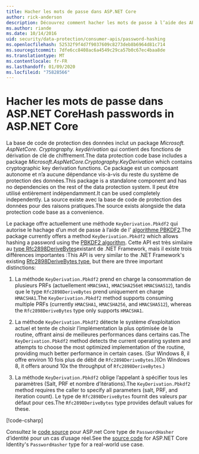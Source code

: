```yaml
---
title: Hacher les mots de passe dans ASP.NET Core
author: rick-anderson
description: Découvrez comment hacher les mots de passe à l’aide des API de protection des données ASP.NET Core.
ms.author: riande
ms.date: 10/14/2016
uid: security/data-protection/consumer-apis/password-hashing
ms.openlocfilehash: 52532f9f4d7f9037609c8273deb8b6964d81c714
ms.sourcegitcommit: 7dfe6cc8408ac6a4549c29ca57b0c67ec4baa8de
ms.translationtype: MT
ms.contentlocale: fr-FR
ms.lasthandoff: 01/09/2020
ms.locfileid: "75828566"
---
```

# <a name="hash-passwords-in-aspnet-core"></a><span data-ttu-id="77ddf-103">Hacher les mots de passe dans ASP.NET Core</span><span class="sxs-lookup"><span data-stu-id="77ddf-103">Hash passwords in ASP.NET Core</span></span>

<span data-ttu-id="77ddf-104">La base de code de protection des données inclut un package *Microsoft. AspNetCore. Cryptography. keydérivation* qui contient des fonctions de dérivation de clé de chiffrement.</span><span class="sxs-lookup"><span data-stu-id="77ddf-104">The data protection code base includes a package *Microsoft.AspNetCore.Cryptography.KeyDerivation* which contains cryptographic key derivation functions.</span></span> <span data-ttu-id="77ddf-105">Ce package est un composant autonome et n’a aucune dépendance vis-à-vis du reste du système de protection des données.</span><span class="sxs-lookup"><span data-stu-id="77ddf-105">This package is a standalone component and has no dependencies on the rest of the data protection system.</span></span> <span data-ttu-id="77ddf-106">Il peut être utilisé entièrement indépendamment.</span><span class="sxs-lookup"><span data-stu-id="77ddf-106">It can be used completely independently.</span></span> <span data-ttu-id="77ddf-107">La source existe avec la base de code de protection des données pour des raisons pratiques.</span><span class="sxs-lookup"><span data-stu-id="77ddf-107">The source exists alongside the data protection code base as a convenience.</span></span>

<span data-ttu-id="77ddf-108">Le package offre actuellement une méthode `KeyDerivation.Pbkdf2` qui autorise le hachage d’un mot de passe à l’aide de l' [algorithme PBKDF2](https://tools.ietf.org/html/rfc2898#section-5.2).</span><span class="sxs-lookup"><span data-stu-id="77ddf-108">The package currently offers a method `KeyDerivation.Pbkdf2` which allows hashing a password using the [PBKDF2 algorithm](https://tools.ietf.org/html/rfc2898#section-5.2).</span></span> <span data-ttu-id="77ddf-109">Cette API est très similaire au [type Rfc2898DeriveBytes](/dotnet/api/system.security.cryptography.rfc2898derivebytes)existant de .NET Framework, mais il existe trois différences importantes :</span><span class="sxs-lookup"><span data-stu-id="77ddf-109">This API is very similar to the .NET Framework's existing [Rfc2898DeriveBytes type](/dotnet/api/system.security.cryptography.rfc2898derivebytes), but there are three important distinctions:</span></span>

1. <span data-ttu-id="77ddf-110">La méthode `KeyDerivation.Pbkdf2` prend en charge la consommation de plusieurs PRFs (actuellement `HMACSHA1`, `HMACSHA256`et `HMACSHA512`), tandis que le type `Rfc2898DeriveBytes` prend uniquement en charge `HMACSHA1`.</span><span class="sxs-lookup"><span data-stu-id="77ddf-110">The `KeyDerivation.Pbkdf2` method supports consuming multiple PRFs (currently `HMACSHA1`, `HMACSHA256`, and `HMACSHA512`), whereas the `Rfc2898DeriveBytes` type only supports `HMACSHA1`.</span></span>

2. <span data-ttu-id="77ddf-111">La méthode `KeyDerivation.Pbkdf2` détecte le système d’exploitation actuel et tente de choisir l’implémentation la plus optimisée de la routine, offrant ainsi de meilleures performances dans certains cas.</span><span class="sxs-lookup"><span data-stu-id="77ddf-111">The `KeyDerivation.Pbkdf2` method detects the current operating system and attempts to choose the most optimized implementation of the routine, providing much better performance in certain cases.</span></span> <span data-ttu-id="77ddf-112">(Sur Windows 8, il offre environ 10 fois plus de débit de `Rfc2898DeriveBytes`.)</span><span class="sxs-lookup"><span data-stu-id="77ddf-112">(On Windows 8, it offers around 10x the throughput of `Rfc2898DeriveBytes`.)</span></span>

3. <span data-ttu-id="77ddf-113">La méthode `KeyDerivation.Pbkdf2` oblige l’appelant à spécifier tous les paramètres (Salt, PRF et nombre d’itérations).</span><span class="sxs-lookup"><span data-stu-id="77ddf-113">The `KeyDerivation.Pbkdf2` method requires the caller to specify all parameters (salt, PRF, and iteration count).</span></span> <span data-ttu-id="77ddf-114">Le type de `Rfc2898DeriveBytes` fournit des valeurs par défaut pour ces.</span><span class="sxs-lookup"><span data-stu-id="77ddf-114">The `Rfc2898DeriveBytes` type provides default values for these.</span></span>

[!code-csharp[](password-hashing/samples/passwordhasher.cs)]

<span data-ttu-id="77ddf-115">Consultez le [code source](https://github.com/dotnet/AspNetCore/blob/master/src/Identity/Extensions.Core/src/PasswordHasher.cs) pour ASP.net Core type de `PasswordHasher` d’identité pour un cas d’usage réel.</span><span class="sxs-lookup"><span data-stu-id="77ddf-115">See the [source code](https://github.com/dotnet/AspNetCore/blob/master/src/Identity/Extensions.Core/src/PasswordHasher.cs) for ASP.NET Core Identity's `PasswordHasher` type for a real-world use case.</span></span>

